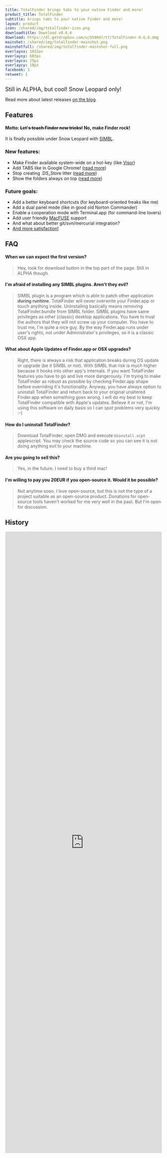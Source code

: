 ```yaml
---
title: TotalFinder brings tabs to your native Finder and more!
product_title: TotalFinder
subtitle: brings tabs to your native Finder and more!
layout: product
icon: /shared/img/totalfinder-icon.png
downloadtitle: Download v0.6.6
download: https://dl.getdropbox.com/u/559047/tf/TotalFinder-0.6.6.dmg
mainshot: /shared/img/totalfinder-mainshot.png
mainshotfull: /shared/img/totalfinder-mainshot-full.png
overlaysx: 1032px
overlaysy: 683px
overlaycx: 25px
overlaycy: 10px
facebook: 1
retweet: 1
---
```


<div class="more-box more-box-align">
    <div class="release-notice" style="font-size: 18px">Still in ALPHA, but cool! Snow Leopard only!</div>
    <p class="release-explanation">Read more about latest releases <a href="http://blog.binaryage.com">on the blog</a>.</p>
</div>

## Features

#### Motto: <strike>Let's teach Finder new tricks!</strike> No, make Finder rock!

It is finally possible under Snow Leopard with <a href="http://www.culater.net/software/SIMBL/SIMBL.php">SIMBL</a>.

### New features:

* Make Finder available system-wide on a hot-key (like [Visor](http://visor.binaryage.com))
* Add TABS like in Google Chrome! ([read more](http://blog.binaryage.com/totalfinder-with-tabs))
* Stop creating .DS_Store litter ([read more](http://blog.binaryage.com/totalfinder-alpha))
* Show the folders always on top ([read more](http://blog.binaryage.com/i-can-haz-folders-on-top))

### Future goals:

* Add a better keyboard shortcuts (for keyboard-oriented freaks like me)
* Add a dual panel mode (like in good old Norton Commander)
* Enable a cooperation mode with Terminal.app (for command-line lovers)
* Add user friendly [MacFUSE](http://code.google.com/p/macfuse/) support
* And what about better git/svn/mercurial integration?
* [And more satisfaction!](http://getsatisfaction.com/binaryage/products/binaryage_totalfinder)

## FAQ

#### When we can expect the first version?
> Hey, look for download button in the top part of the page. Still in ALPHA though.

#### I'm afraid of installing any SIMBL plugins. Aren't they evil?
> SIMBL plugin is a program which is able to patch other application **during runtime**. TotalFinder will never overwrite your Finder.app or touch anything inside. Uninstalling basically means removing TotalFinder.bundle from SIMBL folder. SIMBL plugins have same privileges as other (classic) desktop applications. You have to trust the authors that they will not screw up your computer. You have to trust me, I'm quite a nice guy. By the way Finder.app runs under user's rights, not under Administrator's privileges, so it is a classic OSX app.

#### What about Apple Updates of Finder.app or OSX upgrades?
> Right, there is always a risk that application breaks during OS update or upgrade (be it SIMBL or not). With SIMBL that risk is much higher because it hooks into other app's internals. If you want TotalFinder features you have to go and live more dangerously. I'm trying to make TotalFinder as robust as possible by checking Finder.app shape before overriding it's functionality. Anyway, you have always option to uninstall TotalFinder and return back to your original unaltered Finder.app when something goes wrong. I will do my best to keep TotalFinder compatible with Apple's updates. Believe it or not, I'm using this software on daily basis so I can spot problems very quickly :-)

#### How do I uninstall TotalFinder?
> Download TotalFinder, open DMG and execute `Uninstall.scpt` applescript. You may check the source code so you can see it is not doing anything evil to your machine.

#### Are you going to sell this?
> Yes, in the future. I need to buy a third mac!

#### I'm willing to pay you 20EUR if you open-source it. Would it be possible?
> Not anytime soon. I love open-source, but this is not the type of a project suitable as an open-source product. Donations for open-source tools haven't worked for me very well in the past. But I'm open for discussion.

## History

<iframe src="https://dl.getdropbox.com/u/559047/tf/changelog.html" width="100%" height="2000" frameborder="0" align="baseline" scrolling="no">
    
</iframe>